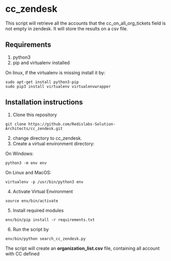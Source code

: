 # cc_zendesk

This script will retrieve all the accounts that the cc_on_all_org_tickets field is not empty in zendesk.
It will store the results on a csv file.

## Requirements
1. python3
2. pip and virtualenv installed

On linux, if the virtualenv is missing install it by:

```
sudo apt-get install python3-pip
sudo pip3 install virtualenv virtualenvwrapper
```

 

## Installation instructions



1. Clone this repository 
```
git clone https://github.com/Redislabs-Solution-Architects/cc_zendesk.git
```
2. change directory to cc_zendesk.
3. Create a virtual environment directory:

On Windows:
```
python3 -m env env
```
On Linux and MacOS:
```
virtualenv -p /usr/bin/python3 env
```

4. Activate Virtual Environment 

```
source env/bin/activate
```

5. Install required modules
```
env/bin/pip install -r requirements.txt
```

6. Run the script by
```
env/bin/python search_cc_zendesk.py
```
The script will create an **organization_list.csv** file, containing all account with CC defined
